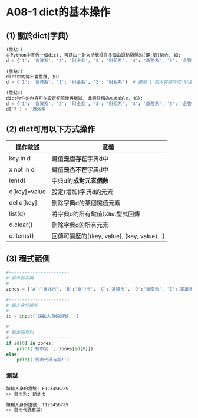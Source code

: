 # A08-1 dict的基本操作


## (1) 關於dict(字典)
``` python
(重點1)
在Python中宣告一個dict, 可藉由一對大括號框住多個由逗點隔開的(鍵:值)組合, 如:
d = {'1': '會資系', '2': '財金系', '3': '財稅系', '4': '商務系', '5': '企管系', '6': '資管系', '7': '應外系'}

(重點2)
dict中的鍵不會重覆, 如:
d = {'1': '會資系', '1': '財金系', '3': '財稅系'}  # 鍵值'1'的內容將改成'財金系'!

(重點4)
dict物件的內容可在設定初值後再增減, 此特性稱為mutable, 如):
d = {'1': '會資系', '2': '財金系', '3': '財稅系', '4': '商務系', '5': '企管系', '6': '資管系'}  
d['7'] = '應外系'
```

## (2) dict可用以下方式操作

| 操作敘述 | 意義 |
|---------|------|
| key in d | 鍵值**是否存在**字典d中 |
| x not in d | 鍵值**是否不在**字典d中 |
| len(d) | 字典d的**成對元素個數** |
| d[key]=value | 設定(增加)字典d的元素 |
| del d[key] | 刪除字典d的某個鍵值元素 |
| list(d) | 將字典d的所有鍵值以list型式回傳 |
| d.clear() | 刪除字典d的所有元素 |
| d.items() | 回傳可遍歷的[(key, value), (key, value)...] |

## (3) 程式範例
``` python
#-----------------------
# 縣市別字典
#-----------------------
zones = {'A':'臺北市', 'B':'臺中市', 'C':'基隆市', 'D':'臺南市', 'E':'高雄市', 'F':'新北市', 'G':'宜蘭縣', 'H':'桃園市', 'I':'嘉義市', 'J':'新竹縣', 'K':'苗栗縣', 'M':'南投縣', 'N':'彰化縣', 'O':'新竹市', 'P':'雲林縣', 'Q':'嘉義縣', 'T':'屏東縣', 'U':'花蓮縣', 'V':'臺東縣', 'W':'金門縣', 'X':'澎湖縣', 'Z':'連江縣'}

#-----------------------
# 輸入身份證號
#-----------------------
id = input('請輸入身份證號: ')

#-----------------------
# 輸出縣市別
#-----------------------
if id[0] in zones:
    print('縣市別:', zones[id[0]])
else:
    print('縣市代碼有誤!')    
```

### 測試
``` python
請輸入身份證號: F123456789
>> 縣市別: 新北市

請輸入身份證號: f123456789
>> 縣市代碼有誤!
```

